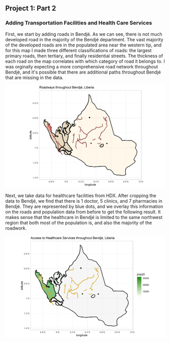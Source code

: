 ## Project 1: Part 2

### Adding Transportation Facilities and Health Care Services 

First, we start by adding roads in Bendjé. As we can see, there is not much developed road in the majority of the Bendjé department. The vast majority of the developed roads are in the populated area near the western tip, and for this map I made three different classifications of roads: the largest primary roads, then tertiary, and finally residential streets. The thickness of each road on the map correlates with which category of road it belongs to. I was orginally expecting a more comprehensive road network throughout Bendjé, and it's possible that there are additional paths throughout Bendjé that are missing in the data. 

![](bendje_roadways.png)

Next, we take data for healthcare facilities from HDX. After cropping the data to Bendjé, we find that there is 1 doctor, 5 clinics, and 7 pharmacies in Bendjé. They are represented by blue dots, and we overlay this information on the roads and population data from before to get the following result. It makes sense that the healthcare in Bendjé is limited to the same northwest region that both most of the population is, and also the majority of the roadwork. 

![](bendje_healthcare.png)
